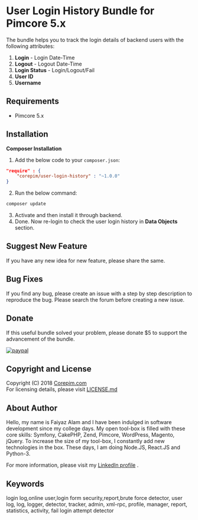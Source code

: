 


# User Login History Bundle for Pimcore 5.x

The bundle helps you to track the login details of backend users with the following attributes:

1. **Login** - Login Date-Time
1. **Logout** - Logout Date-Time
1. **Login Status** - Login/Logout/Fail
1. **User ID**
1. **Username**

## Requirements
* Pimcore 5.x


## Installation

**Composer Installation**  

 1. Add the below code to your `composer.json`:
```json
"require" : {
    "corepim/user-login-history" : "~1.0.0"
}
```
 2. Run the below command:
```bash
composer update
```
 3. Activate and then install it through backend.
 4. Done. Now re-login to check the user login history in **Data Objects** section. 

## Suggest New Feature
If you have any new idea for new feature, please share the same.


## Bug Fixes
If you find any bug, please create an issue with a step by step description to reproduce the bug.
Please search the forum before creating a new issue.



## Donate
If this useful bundle solved your problem, please donate $5 to support the advancement of the bundle.


[![paypal](https://www.paypalobjects.com/en_US/i/btn/btn_donateCC_LG.gif)](https://www.paypal.me/erfaiyazalam/)


## Copyright and License
Copyright (C) 2018 [Corepim.com](http://corepim.com "We develop bundles for Pimcore")  
For licensing details, please visit [LICENSE.md](LICENSE.md)  

## About Author

Hello, my name is Faiyaz Alam and I have been indulged in software development since my college days.
My open tool-box is filled with these core skills: Symfony, CakePHP, Zend, Pimcore, WordPress, Magento, jQuery.
To increase the size of my tool-box, I constantly add new technologies in the box.
These days, I am doing Node.JS, React.JS and Python-3.

For more information, please visit my [LinkedIn profile](https://www.linkedin.com/in/er-faiyaz-alam-0704219a/ "Er Faiyaz Alam LinkedIn Profile") .


## Keywords
login log,online user,login form security,report,brute force detector, user log, log, logger, detector, 
tracker, admin, xml-rpc, profile, manager, report, statistics, activity, fail login attempt detector